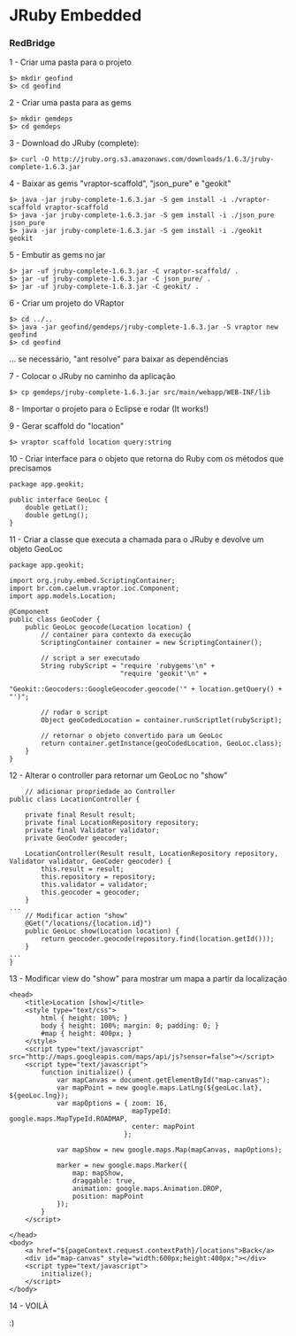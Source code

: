 # JRuby Embedded
### RedBridge

1 - Criar uma pasta para o projeto

	$> mkdir geofind
	$> cd geofind

2 - Criar uma pasta para as gems

	$> mkdir gemdeps
	$> cd gemdeps

3 - Download do JRuby (complete):

	$> curl -O http://jruby.org.s3.amazonaws.com/downloads/1.6.3/jruby-complete-1.6.3.jar

4 - Baixar as gems "vraptor-scaffold", "json_pure" e "geokit"

	$> java -jar jruby-complete-1.6.3.jar -S gem install -i ./vraptor-scaffold vraptor-scaffold
	$> java -jar jruby-complete-1.6.3.jar -S gem install -i ./json_pure json_pure
	$> java -jar jruby-complete-1.6.3.jar -S gem install -i ./geokit geokit

5 - Embutir as gems no jar

	$> jar -uf jruby-complete-1.6.3.jar -C vraptor-scaffold/ .
	$> jar -uf jruby-complete-1.6.3.jar -C json_pure/ .
	$> jar -uf jruby-complete-1.6.3.jar -C geokit/ .

6 - Criar um projeto do VRaptor

	$> cd ../..
	$> java -jar geofind/gemdeps/jruby-complete-1.6.3.jar -S vraptor new geofind
	$> cd geofind

... se necessário, "ant resolve" para baixar as dependências

7 - Colocar o JRuby no caminho da aplicação

	$> cp gemdeps/jruby-complete-1.6.3.jar src/main/webapp/WEB-INF/lib

8 - Importar o projeto para o Eclipse e rodar (It works!)

9 - Gerar scaffold do "location"

	$> vraptor scaffold location query:string

10 - Criar interface para o objeto que retorna do Ruby com os métodos que precisamos

	package app.geokit;
	
	public interface GeoLoc {
		double getLat();
		double getLng();
	}

11 - Criar a classe que executa a chamada para o JRuby e devolve um objeto GeoLoc

	package app.geokit;
	
	import org.jruby.embed.ScriptingContainer;
	import br.com.caelum.vraptor.ioc.Component;
	import app.models.Location;
	
	@Component
	public class GeoCoder {
		public GeoLoc geocode(Location location) {
			// container para contexto da execução
			ScriptingContainer container = new ScriptingContainer();
			
			// script a ser executado
			String rubyScript = "require 'rubygems'\n" +
								"require 'geokit'\n" +
								"Geokit::Geocoders::GoogleGeocoder.geocode('" + location.getQuery() + "')"; 
	
			// rodar o script
			Object geoCodedLocation = container.runScriptlet(rubyScript);
			
			// retornar o objeto convertido para um GeoLoc
			return container.getInstance(geoCodedLocation, GeoLoc.class);
		}
	}
	
12 - Alterar o controller para retornar um GeoLoc no "show"

		// adicionar propriedade ao Controller
	public class LocationController {
	
		private final Result result;
		private final LocationRepository repository;
		private final Validator validator;
		private GeoCoder geocoder;
		
		LocationController(Result result, LocationRepository repository, Validator validator, GeoCoder geocoder) {
			this.result = result;
			this.repository = repository;
			this.validator = validator;
			this.geocoder = geocoder;
		}
	...
		// Modificar action "show"
		@Get("/locations/{location.id}")
		public GeoLoc show(Location location) {
			return geocoder.geocode(repository.find(location.getId()));
		}
	...
	}

13 - Modificar view do "show" para mostrar um mapa a partir da localização

	<head>
		<title>Location [show]</title>
		<style type="text/css">
 			html { height: 100%; }
  			body { height: 100%; margin: 0; padding: 0; }
  			#map { height: 400px; }
		</style>
		<script type="text/javascript" src="http://maps.googleapis.com/maps/api/js?sensor=false"></script>
		<script type="text/javascript">
			function initialize() {
				var mapCanvas = document.getElementById("map-canvas");
				var mapPoint = new google.maps.LatLng(${geoLoc.lat}, ${geoLoc.lng});
				var mapOptions = { zoom: 16,
								   mapTypeId: google.maps.MapTypeId.ROADMAP,
								   center: mapPoint
								 };
				
				var mapShow = new google.maps.Map(mapCanvas, mapOptions);
	
				marker = new google.maps.Marker({
					map: mapShow,
					draggable: true,
					animation: google.maps.Animation.DROP,
					position: mapPoint
				});
			}
		</script>
	
	</head>
	<body>
		<a href="${pageContext.request.contextPath}/locations">Back</a>
		<div id="map-canvas" style="width:600px;height:400px;"></div>
		<script type="text/javascript">
			initialize();
		</script>
	</body>

14 - VOILÀ

:)